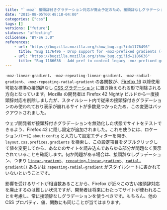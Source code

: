 ```yaml
---
title: "`-moz` 接頭辞付きグラデーション対応が廃止予定のため、接頭辞なしグラデーションを必ず用意してください"
date: "2015-08-05T00:48:18-04:00"
categories: ["css"]
tags: []
versions: ["future"]
statuses: "affecting"
cclicense: "BY-SA 3.0"
references:
    - url: "https://bugzilla.mozilla.org/show_bug.cgi?id=1176496"
      title: "Bug 1176496 - Drop support for -moz-prefixed gradients (-moz-linear-gradient, -moz-radial-gradient)"
    - url: "https://bugzilla.mozilla.org/show_bug.cgi?id=1186636"
      title: "Bug 1186636 - Add pref to control legacy -moz-prefixed gradients"
---
```

`-moz-linear-gradient`、`-moz-repeating-linear-gradient`、`-moz-radial-gradient`、`-moz-repeating-radial-gradient` の各関数が、[Firefox 16](https://developer.mozilla.org/ja/Firefox/Releases/16) 以降使用可能な標準の接頭辞なし [CSS グラデーション](https://developer.mozilla.org/ja/docs/Web/Guide/CSS/Using_CSS_gradients) に置き換えられる形で削除される方向となっています。Mozilla の開発者は Firefox 42 Nightly ビルドから一度接頭辞対応を削除しましたが、スタイルシート内で従来の接頭辞付きグラデーションのみ使われており表示が崩れるサイトが多数見つかったため、この変更はバックアウトされました。

ウェブ開発者が接頭辞付きグラデーションを無効化した状態でサイトをテストできるよう、Firefox 42 に隠し設定が追加されました。これを使うには、ロケーションバーに `about:config` と入力して設定エディターを開き、`layout.css.prefixes.gradients` を検索し、この設定項目をダブルクリックして値を変更してから、あなたのサイトを読み込んであらゆる部分が問題なく表示されていることを確認します。何か問題がある場合は、接頭辞なしグラデーション、つまり [`linear-gradient`](https://developer.mozilla.org/ja/docs/Web/CSS/linear-gradient)、[`repeating-linear-gradient`](https://developer.mozilla.org/ja/docs/Web/CSS/repeating-linear-gradient)、[`radial-gradient()`](https://developer.mozilla.org/ja/docs/Web/CSS/radial-gradient) あるいは [`repeating-radial-gradient`](https://developer.mozilla.org/ja/docs/Web/CSS/repeating-radial-gradient) がスタイルシートに書かれていないということです。

影響を受けるサイトが相当数あることから、Firefox が近々この古い接頭辞対応を廃止するのは難しい状況ですが、開発者は将来にわたってサイトが使われることを考慮し、常に接頭辞なしグラデーションを使うべきです。もちろん、他の CSS プロパティ、値、関数にも同じことが当てはまります。
